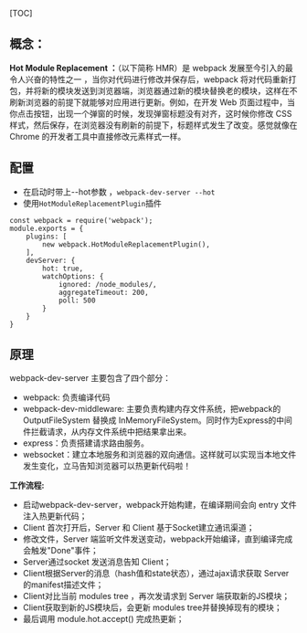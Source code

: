 [TOC]

## 概念：
**Hot Module Replacement ：**（以下简称 HMR）是 webpack 发展至今引入的最令人兴奋的特性之一 ，当你对代码进行修改并保存后，webpack 将对代码重新打包，并将新的模块发送到浏览器端，浏览器通过新的模块替换老的模块，这样在不刷新浏览器的前提下就能够对应用进行更新。例如，在开发 Web 页面过程中，当你点击按钮，出现一个弹窗的时候，发现弹窗标题没有对齐，这时候你修改 CSS 样式，然后保存，在浏览器没有刷新的前提下，标题样式发生了改变。感觉就像在 Chrome 的开发者工具中直接修改元素样式一样。

## 配置
- 在启动时带上--hot参数 ，`webpack-dev-server --hot`
- 使用`HotModuleReplacementPlugin`插件
```
const webpack = require('webpack');
module.exports = {
    plugins: [
        new webpack.HotModuleReplacementPlugin(),
    ],
    devServer: {
        hot: true,
        watchOptions: {
            ignored: /node_modules/,
            aggregateTimeout: 200,
            poll: 500
        }
    }
}
```
## 原理
webpack-dev-server 主要包含了四个部分：

- webpack: 负责编译代码
- webpack-dev-middleware: 主要负责构建内存文件系统，把webpack的 OutputFileSystem 替换成 InMemoryFileSystem。同时作为Express的中间件拦截请求，从内存文件系统中把结果拿出来。
- express：负责搭建请求路由服务。
- websocket：建立本地服务和浏览器的双向通信。这样就可以实现当本地文件发生变化，立马告知浏览器可以热更新代码啦！

**工作流程:**
- 启动webpack-dev-server，webpack开始构建，在编译期间会向 entry 文件注入热更新代码；
- Client 首次打开后，Server 和 Client 基于Socket建立通讯渠道；
- 修改文件，Server 端监听文件发送变动，webpack开始编译，直到编译完成会触发"Done"事件；
- Server通过socket 发送消息告知 Client；
- Client根据Server的消息（hash值和state状态），通过ajax请求获取 Server 的manifest描述文件；
- Client对比当前 modules tree ，再次发请求到 Server 端获取新的JS模块；
- Client获取到新的JS模块后，会更新 modules tree并替换掉现有的模块；
- 最后调用 module.hot.accept() 完成热更新；